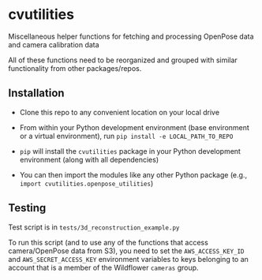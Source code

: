# cvutilities

Miscellaneous helper functions for fetching and processing OpenPose data and camera calibration data

All of these functions need to be reorganized and grouped with similar functionality from other packages/repos.

## Installation

* Clone this repo to any convenient location on your local drive

* From within your Python development environment (base environment or a virtual environment), run `pip install -e LOCAL_PATH_TO_REPO`

* `pip` will install the `cvutilities` package in your Python development environment (along with all dependencies)

* You can then import the modules like any other Python package (e.g., `import cvutilities.openpose_utilities`)

## Testing

Test script is in `tests/3d_reconstruction_example.py`

To run this script (and to use any of the functions that access camera/OpenPose data from S3), you need to set the `AWS_ACCESS_KEY_ID` and `AWS_SECRET_ACCESS_KEY` environment variables to keys belonging to an account that is a member of the Wildflower `cameras` group.
